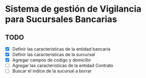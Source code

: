 # Sistema de gestión de Vigilancia para Sucursales Bancarias

## TODO
- [x] Definir las caracteristicas de la entidad bancaria
- [x] Definir las caracteristicas de la surcursal
- [x] Agregar campos de codigo y domicilio
- [ ] Agregar las caracteristicas de la entidad Contrato
- [ ] Buscar el indice de la sucursal a borrar